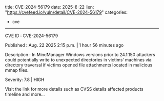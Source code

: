  
title: CVE-2024-56179
date: 2025-8-22
lien: "https://cvefeed.io/vuln/detail/CVE-2024-56179"
categories:
  - cve
---

CVE ID : CVE-2024-56179

Published :  Aug. 22
2025
2:15 p.m. | 1 hour
56 minutes ago

Description : In MindManager Windows versions prior to 24.1.150
attackers could potentially write to unexpected directories in victims' machines via directory traversal if victims opened file attachments located in malicious mmap files.

Severity: 7.8 | HIGH

Visit the link for more details
such as CVSS details
affected products
timeline
and more...
